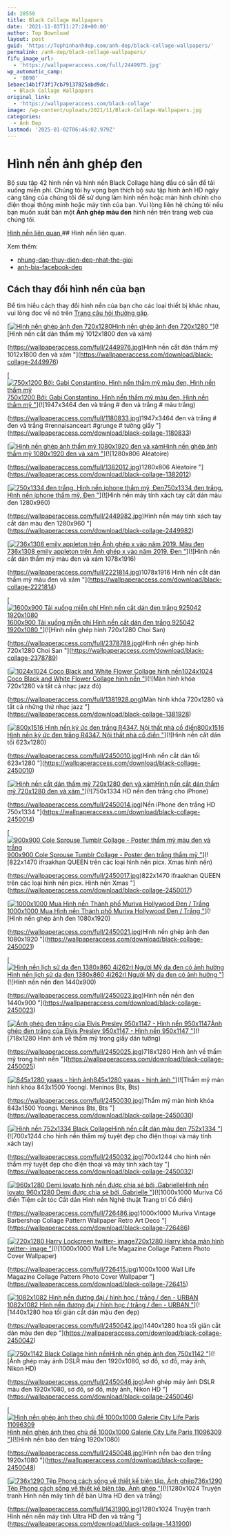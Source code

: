 ```yaml
---
id: 28550
title: Black Collage Wallpapers
date: '2021-11-03T11:27:28+00:00'
author: Top Download
layout: post
guid: 'https://Tophinhanhdep.com/anh-dep/black-collage-wallpapers/'
permalink: /anh-dep/black-collage-wallpapers/
fifu_image_url:
  - 'https://wallpaperaccess.com/full/2449975.jpg'
wp_automatic_camp:
  - '8098'
1ebaec14b1f73f17cb79137825abd9dc:
  - Black Collage Wallpapers
original_link:
  - 'https://wallpaperaccess.com/black-collage'
image: /wp-content/uploads/2021/11/Black-Collage-Wallpapers.jpg
categories:
  - Ảnh Đẹp
lastmod: '2025-01-02T06:46:02.979Z'
---
```

# Hình nền ảnh ghép đen

Bộ sưu tập 42 hình nền và hình nền Black Collage hàng đầu có sẵn để tải xuống miễn phí. Chúng tôi hy vọng bạn thích bộ sưu tập hình ảnh HD ngày càng tăng của chúng tôi để sử dụng làm hình nền hoặc màn hình chính cho điện thoại thông minh hoặc máy tính của bạn. Vui lòng liên hệ chúng tôi nếu bạn muốn xuất bản một **Ảnh ghép màu đen** hình nền trên trang web của chúng tôi.

[Hình nền liên quan ](#related) ## Hình nền liên quan.

   
 Xem thêm:

   
- [nhung-dap-thuy-dien-dep-nhat-the-gioi](https://tophinhanhdep.com/anh-dep/nhung-dap-thuy-dien-dep-nhat-the-gioi/)
- [anh-bia-facebook-dep](https://tophinhanhdep.com/anh-bia/anh-bia-facebook-dep/)

## Cách thay đổi hình nền của bạn

Để tìm hiểu cách thay đổi hình nền của bạn cho các loại thiết bị khác nhau, vui lòng đọc về nó trên [Trang câu hỏi thường gặp](https://tophinhanhdep.com/faq/).

  
[[![Hình nền ghép ảnh đen 720x1280](https://wallpaperaccess.com/full/2449975.jpg)Hình nền ghép ảnh đen 720x1280 "](https://wallpaperaccess.com/download/black-collage-2449975)](![Hình nền cắt dán thẩm mỹ 1012x1800 đen và xám)

(https://wallpaperaccess.com/full/2449976.jpg)Hình nền cắt dán thẩm mỹ 1012x1800 đen và xám "](https://wallpaperaccess.com/download/black-collage-2449976)

[[![750x1200 Bởi: Gabi Constantino.  Hình nền thẩm mỹ màu đen, Hình nền thẩm mỹ](https://wallpaperaccess.com/full/2449977.jpg)750x1200 Bởi: Gabi Constantino. Hình nền thẩm mỹ màu đen, Hình nền thẩm mỹ "](https://wallpaperaccess.com/download/black-collage-2449977)](![1947x3464 đen và trắng # đen và trắng # màu trắng)

(https://wallpaperaccess.com/full/1180833.jpg)1947x3464 đen và trắng # đen và trắng #rennaisanceart #grunge # tường giấy "](https://wallpaperaccess.com/download/black-collage-1180833)

[[![Hình nền ghép ảnh thẩm mỹ 1080x1920 đen và xám](https://wallpaperaccess.com/full/2449979.jpg)Hình nền ghép ảnh thẩm mỹ 1080x1920 đen và xám "](https://wallpaperaccess.com/download/black-collage-2449979)](![1280x806 Aléatoire)

(https://wallpaperaccess.com/full/1382012.jpg)1280x806 Aléatoire "](https://wallpaperaccess.com/download/black-collage-1382012)

[[![750x1334 đen trắng.  Hình nền iphone thẩm mỹ, Đen](https://wallpaperaccess.com/full/2449981.jpg)750x1334 đen trắng. Hình nền iphone thẩm mỹ, Đen "](https://wallpaperaccess.com/download/black-collage-2449981)](![Hình nền máy tính xách tay cắt dán màu đen 1280x960)

(https://wallpaperaccess.com/full/2449982.jpg)Hình nền máy tính xách tay cắt dán màu đen 1280x960 "](https://wallpaperaccess.com/download/black-collage-2449982)

[[![736x1308 emily appleton trên Ảnh ghép x vào năm 2019. Màu đen](https://wallpaperaccess.com/full/1369246.jpg)736x1308 emily appleton trên Ảnh ghép x vào năm 2019. Đen "](https://wallpaperaccess.com/download/black-collage-1369246)](![Hình nền cắt dán thẩm mỹ màu đen và xám 1078x1916)

(https://wallpaperaccess.com/full/2221814.jpg)1078x1916 Hình nền cắt dán thẩm mỹ màu đen và xám "](https://wallpaperaccess.com/download/black-collage-2221814)

[[![1600x900 Tải xuống miễn phí Hình nền cắt dán đen trắng 925042 1920x1080](https://wallpaperaccess.com/full/2449984.jpg)1600x900 Tải xuống miễn phí Hình nền cắt dán đen trắng 925042 1920x1080 "](https://wallpaperaccess.com/download/black-collage-2449984)](![Hình nền ghép hình 720x1280 Choi San)

(https://wallpaperaccess.com/full/2378789.jpg)Hình nền ghép hình 720x1280 Choi San "](https://wallpaperaccess.com/download/black-collage-2378789)

[[![1024x1024 Coco Black and White Flower Collage hình nền](https://wallpaperaccess.com/full/2450005.jpg)1024x1024 Coco Black and White Flower Collage hình nền "](https://wallpaperaccess.com/download/black-collage-2450005)](![Màn hình khóa 720x1280 và tất cả nhạc jazz đó)

(https://wallpaperaccess.com/full/1381928.png)Màn hình khóa 720x1280 và tất cả những thứ nhạc jazz "](https://wallpaperaccess.com/download/black-collage-1381928)

[[![800x1516 Hình nền ký ức đen trắng R4347.  Nội thất nhà cổ điển](https://wallpaperaccess.com/full/2450009.jpg)800x1516 Hình nền ký ức đen trắng R4347. Nội thất nhà cổ điển "](https://wallpaperaccess.com/download/black-collage-2450009)](![Hình nền cắt dán tối 623x1280)

(https://wallpaperaccess.com/full/2450010.jpg)Hình nền cắt dán tối 623x1280 "](https://wallpaperaccess.com/download/black-collage-2450010)

[[![Hình nền cắt dán thẩm mỹ 720x1280 đen và xám](https://wallpaperaccess.com/full/2450012.jpg)Hình nền cắt dán thẩm mỹ 720x1280 đen và xám "](https://wallpaperaccess.com/download/black-collage-2450012)](![750x1334 HD nền đen trắng cho iPhone)

(https://wallpaperaccess.com/full/2450014.jpg)Nền iPhone đen trắng HD 750x1334 "](https://wallpaperaccess.com/download/black-collage-2450014)

[[![900x900 Cole Sprouse Tumblr Collage - Poster thẩm mỹ màu đen và trắng](https://wallpaperaccess.com/full/2450016.jpg)900x900 Cole Sprouse Tumblr Collage - Poster đen trắng thẩm mỹ "](https://wallpaperaccess.com/download/black-collage-2450016)](![822x1470 ifraakhan QUEEN trên các loại hình nền picx.  Xmas hình nền)

(https://wallpaperaccess.com/full/2450017.jpg)822x1470 ifraakhan QUEEN trên các loại hình nền picx. Hình nền Xmas "](https://wallpaperaccess.com/download/black-collage-2450017)

[[![1000x1000 Mua Hình nền Thành phố Muriva Hollywood Đen / Trắng](https://wallpaperaccess.com/full/2450018.jpg)1000x1000 Mua Hình nền Thành phố Muriva Hollywood Đen / Trắng "](https://wallpaperaccess.com/download/black-collage-2450018)](![Hình nền ghép ảnh đen 1080x1920)

(https://wallpaperaccess.com/full/2450021.jpg)Hình nền ghép ảnh đen 1080x1920 "](https://wallpaperaccess.com/download/black-collage-2450021)

[[![Hình nền lịch sử da đen 1380x860 4i262rl Người Mỹ da đen có ảnh hưởng](https://wallpaperaccess.com/full/2450022.jpg)Hình nền lịch sử da đen 1380x860 4i262rl Người Mỹ da đen có ảnh hưởng "](https://wallpaperaccess.com/download/black-collage-2450022)](![Hình nền nền đen 1440x900)

(https://wallpaperaccess.com/full/2450023.jpg)Hình nền nền đen 1440x900 "](https://wallpaperaccess.com/download/black-collage-2450023)

[[![Ảnh ghép đen trắng của Elvis Presley 950x1147 - Hình nền 950x1147](https://wallpaperaccess.com/full/2450024.jpg)Ảnh ghép đen trắng của Elvis Presley 950x1147 - Hình nền 950x1147 "](https://wallpaperaccess.com/download/black-collage-2450024)](![718x1280 Hình ảnh về thẩm mỹ trong giấy dán tường)

(https://wallpaperaccess.com/full/2450025.jpg)718x1280 Hình ảnh về thẩm mỹ trong hình nền "](https://wallpaperaccess.com/download/black-collage-2450025)

[[![845x1280 yaaas - hình ảnh](https://wallpaperaccess.com/full/2450026.jpg)845x1280 yaaas - hình ảnh "](https://wallpaperaccess.com/download/black-collage-2450026)](![Thẩm mỹ màn hình khóa 843x1500 Yoongi.  Meninos Bts, Bts)

(https://wallpaperaccess.com/full/2450030.jpg)Thẩm mỹ màn hình khóa 843x1500 Yoongi. Meninos Bts, Bts "](https://wallpaperaccess.com/download/black-collage-2450030)

[[![Hình nền 752x1334 Black Collage](https://wallpaperaccess.com/full/2450031.jpg)Hình nền cắt dán màu đen 752x1334 "](https://wallpaperaccess.com/download/black-collage-2450031)](![700x1244 cho hình nền thẩm mỹ tuyệt đẹp cho điện thoại và máy tính xách tay)

(https://wallpaperaccess.com/full/2450032.jpg)700x1244 cho hình nền thẩm mỹ tuyệt đẹp cho điện thoại và máy tính xách tay "](https://wallpaperaccess.com/download/black-collage-2450032)

[[![960x1280 Demi lovato hình nền được chia sẻ bởi .Gabrielle](https://wallpaperaccess.com/full/2450034.jpg)Hình nền lovato 960x1280 Demi được chia sẻ bởi .Gabrielle "](https://wallpaperaccess.com/download/black-collage-2450034)](![1000x1000 Muriva Cổ điển Tiệm cắt tóc Cắt dán Hình nền Nghệ thuật Trang trí Cổ điển)

(https://wallpaperaccess.com/full/726486.jpg)1000x1000 Muriva Vintage Barbershop Collage Pattern Wallpaper Retro Art Deco "](https://wallpaperaccess.com/download/black-collage-726486)

[[![720x1280 Harry Lockcreen twitter- image](https://wallpaperaccess.com/full/2450036.jpg)720x1280 Harry khóa màn hình twitter- image "](https://wallpaperaccess.com/download/black-collage-2450036)](![1000x1000 Wall Life Magazine Collage Pattern Photo Cover Wallpaper)

(https://wallpaperaccess.com/full/726415.jpg)1000x1000 Wall Life Magazine Collage Pattern Photo Cover Wallpaper "](https://wallpaperaccess.com/download/black-collage-726415)

[[![1082x1082 Hình nền đương đại / hình học / trắng / đen - URBAN](https://wallpaperaccess.com/full/2450041.jpg)1082x1082 Hình nền đương đại / hình học / trắng / đen - URBAN "](https://wallpaperaccess.com/download/black-collage-2450041)](![1440x1280 hoa tối giản cắt dán màu đen đẹp)

(https://wallpaperaccess.com/full/2450042.jpg)1440x1280 hoa tối giản cắt dán màu đen đẹp "](https://wallpaperaccess.com/download/black-collage-2450042)

[[![750x1142 Black Collage hình nền](https://wallpaperaccess.com/full/2450044.png)Hình nền ghép ảnh đen 750x1142 "](https://wallpaperaccess.com/download/black-collage-2450044)](![Ảnh ghép máy ảnh DSLR màu đen 1920x1080, sơ đồ, sơ đồ, máy ảnh, Nikon HD)

(https://wallpaperaccess.com/full/2450046.jpg)Ảnh ghép máy ảnh DSLR màu đen 1920x1080, sơ đồ, sơ đồ, máy ảnh, Nikon HD "](https://wallpaperaccess.com/download/black-collage-2450046)

[[![Hình nền ghép ảnh theo chủ đề 1000x1000 Galerie City Life Paris 11096309](https://wallpaperaccess.com/full/2450047.jpg)Hình nền ghép ảnh theo chủ đề 1000x1000 Galerie City Life Paris 11096309 "](https://wallpaperaccess.com/download/black-collage-2450047)](![Hình nền báo đen trắng 1920x1080)

(https://wallpaperaccess.com/full/2450048.jpg)Hình nền báo đen trắng 1920x1080 "](https://wallpaperaccess.com/download/black-collage-2450048)

[[![736x1290 Tệp Phong cách sống về thiết kế biên tập.  Ảnh ghép](https://wallpaperaccess.com/full/2450049.jpg)736x1290 Tệp Phong cách sống về thiết kế biên tập. Ảnh ghép "](https://wallpaperaccess.com/download/black-collage-2450049)](![1280x1024 Truyện tranh Hình nền máy tính để bàn Ultra HD đen và trắng)

(https://wallpaperaccess.com/full/1431900.jpg)1280x1024 Truyện tranh Hình nền nền máy tính Ultra HD đen và trắng "](https://wallpaperaccess.com/download/black-collage-1431900)

